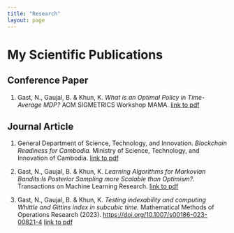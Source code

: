 ```yaml
---
title: "Research"
layout: page
---
```


# My Scientific Publications

## Conference Paper

1. Gast, N., Gaujal, B. & Khun, K. _What is an Optimal Policy in Time-Average MDP?_ ACM SIGMETRICS Workshop MAMA. [link to pdf](https://inria.hal.science/hal-04696993/file/mama2023_bellmanopt.pdf)

## Journal Article

1. General Department of Science, Technology, and Innovation. _Blockchain Readiness for Cambodia._ Ministry of Science, Technology, and Innovation of Cambodia. [link to pdf](https://cdn.misti.gov.kh/documents/20240730102248KTwMIkHvPg0F.pdf)

2. Gast, N., Gaujal, B. & Khun, K. _Learning Algorithms for Markovian Bandits:Is Posterior Sampling more Scalable than Optimism?._ Transactions on Machine Learning Research. [link to pdf](https://openreview.net/pdf?id=Sh3RF9JowK)
3. Gast, N., Gaujal, B. & Khun, K. _Testing indexability and computing Whittle and Gittins index in subcubic time._ Mathematical Methods of Operations Research (2023). https://doi.org/10.1007/s00186-023-00821-4 [link to pdf](https://rdcu.be/des3A)

